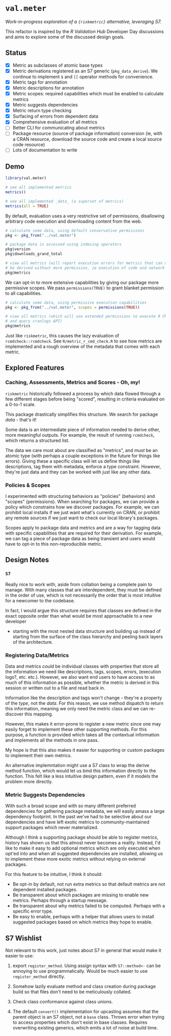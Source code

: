 # `val.meter`

_Work-in-progress exploration of a `{riskmetric}` alternative, leveraging S7._

This refactor is inspired by the _R Validation Hub_ Developer Day discussions
and aims to explore some of the discussed design goals.

## Status

- [x] Metric as subclasses of atomic base types
- [x] Metric derivations registered as an S7 generic (`pkg_data_derive`). We
      continue to implement `$` and `[[` operator methods for convenience.
- [x] Metric tags for annotation
- [x] Metric descriptions for annotation
- [x] Metric scopes: required capabilities which must be enabled to calculate
      metrics
- [x] Metric suggests dependencies
- [x] Metric return type checking
- [x] Surfacing of errors from dependent data
- [x] Comprehensive evaluation of all metrics
- [ ] Better CLI for communicating about metrics
- [ ] Package resource (source of package information) conversion (ie, with a
      CRAN resource, download the source code and create a local source
      code resource)
- [ ] Lots of documentation to write

## Demo

```r
library(val.meter)

# see all implemented metrics
metrics()

# see all implemented _data_ (a superset of metrics)
metrics(all = TRUE)
```

By default, evaluation uses a very restrictive set of permissions, disallowing
arbitrary code execution and downloading content from the web.

```r
# calculate some data, using default conservative permissions
pkg <- pkg_from("../val.meter")

# package data is accessed using indexing operators
pkg$version
pkg$downloads_grand_total

# view all metrics (will report execution errors for metrics that can not
# be derived without more permission, ie execution of code and network access)
pkg@metrics
```

We can opt-in to more extensive capabilities by giving our package more
permissive scopes. We pass `permissions(TRUE)` to grant blanket permission
to all capabilities.

```r
# calculate some data, using permissive execution capabilities
pkg <- pkg_from("../val.meter", scopes = permissions(TRUE))

# view all metrics (which will use extended permissions to execute R CMD check
# and query cranlogs API)
pkg@metrics
```

Just like `riskmetric`, this causes the lazy evaluation of
`rcmdcheck::rcmdcheck`. See `R/metric_r_cmd_check.R` to see how metrics
are implemented and a rough overview of the metadata that comes with each
metric.

## Explored Features

### Caching, Assessments, Metrics and Scores - Oh, my!

`riskmetric` historically followed a process by which data flowed through
a few different stages before being "scored", resulting in criteria evaluated
on a 0-to-1 scale.

This package drastically simplifies this structure. We search for package
_data_ - that's it!

Some data is an intermediate piece of information needed to derive other, more
meaningful outputs. For example, the result of running `rcmdcheck`, which
returns a structured list.

The data we care most about are classified as "metrics", and _must_ be an
atomic type (with perhaps a couple exceptions in the future for things like
errors). Giving these a specific class will let us define things like
descriptions, tag them with metadata, enforce a type constraint. However,
they're just data and they can be worked with just like any other data.

### Policies & Scopes

I experimented with structuring behaviors as "policies" (behaviors) and
"scopes" (permissions). When searching for packages, we can provide a policy
which constrains how we discover packages. For example, we can prohibit
local installs if we just want what's currently on CRAN, or prohibit any remote
sources if we just want to check our local library's packages.

Scopes apply to package data and metrics and are a way for tagging data with
specific capabilities that are required for their derivation. For example, we
can tag a piece of package data as being transient and users would have to
opt-in to this non-reproducible metric.

## Design Notes

### `S7`

Really nice to work with, aside from collation being a complete pain to manage.
With many classes that are interdependent, they must be defined in the order
of use, which is not necessarily the order that is most intuitive for a
newcomer to the codebase.

In fact, I would argue this structure requires that classes are defined in the
exact opposite order than what would be most approachable to a new developer
- starting with the most nested data structure and building up instead of
starting from the surface of the class hierarchy and peeling back layers of
the architecture.

### Registering Data/Metrics

Data and metrics _could_ be individual classes with properties that store all
the information we need like descriptions, tags, scopes, errors,
(execution logs?, etc. etc.). However, we also want end users to have access
to as much of this information as possible, whether the metric is derived
in this session or written out to a file and read back in.

Information like the description and tags won't change - they're a property of
the _type_, not the _data_. For this reason, we use method dispatch to return
this information, meaning we only need the metric class and we can re-discover
this mapping.

However, this makes it error-prone to register a new metric since one may easily
forget to implement these other supporting methods. For this purpose, a function
is provided which takes all the contextual information and implements all the
methods in one pass.

My hope is that this also makes it easier for supporting or custom packages
to implement their own metrics.

An alternative implemntation might use a S7 class to wrap the derive method
function, which would let us bind this information directly to the function.
This felt like a less intuitive design pattern, even if it models the problem
more directly.

### Metric Suggests Dependencies

With such a broad scope and with so many different preferred dependencies
for gathering package metadata, we will easily amass a large dependency
footprint. In the past we've had to be selective about our dependencies and
have left exotic metrics to community-maintained support packages which never
materialized.

Although I think a supporting package should be able to register metrics,
history has shown us that this almost never becomes a reality. Instead, I'd
like to make it easy to add optional metrics which are only executed when
opt'ed into and when all suggested dependencies are installed, allowing us to
implement these more exotic metrics without relying on external packages.

For this feature to be intuitive, I think it should:

- Be opt-in by default, not run extra metrics so that default metrics are not
  dependent installed packages.
- Be transparent about which packages are missing to enable new metrics.
  Perhaps through a startup message.
- Be transparent about why metrics failed to be computed. Perhaps with a
  specific error type.
- Be easy to enable, perhaps with a helper that allows users to install
  suggested packages based on which metrics they hope to enable.

## S7 Wishlist

Not relevant to this work, just notes about S7 in general that would make it
easier to use:

1. export `register_method`. Using assign syntax with `S7::method<-` can be
   annoying to use programmatically. Would be much easier to use
  `register_method` directly.

2. Somehow lazily evaluate method and class creation during package build so
   that files don't need to be meticulously collated.

3. Check class conformance against class unions.

4. The default `convert()` implementation for upcasting assumes that the
   parent object is an S7 object, not a `base` class. Throws error when trying
   to access properties which don't exist in base classes. Requires overwriting
   existing generics, which emits a lot of noise at build time.
